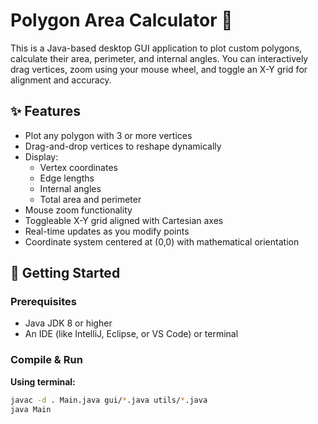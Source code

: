 # Polygon Area Calculator 🧮

This is a Java-based desktop GUI application to plot custom polygons, calculate their area, perimeter, and internal angles. You can interactively drag vertices, zoom using your mouse wheel, and toggle an X-Y grid for alignment and accuracy.

## ✨ Features

- Plot any polygon with 3 or more vertices
- Drag-and-drop vertices to reshape dynamically
- Display:
  - Vertex coordinates
  - Edge lengths
  - Internal angles
  - Total area and perimeter
- Mouse zoom functionality
- Toggleable X-Y grid aligned with Cartesian axes
- Real-time updates as you modify points
- Coordinate system centered at (0,0) with mathematical orientation

## 🚀 Getting Started

### Prerequisites

- Java JDK 8 or higher
- An IDE (like IntelliJ, Eclipse, or VS Code) or terminal

### Compile & Run

**Using terminal:**

```bash
javac -d . Main.java gui/*.java utils/*.java
java Main
